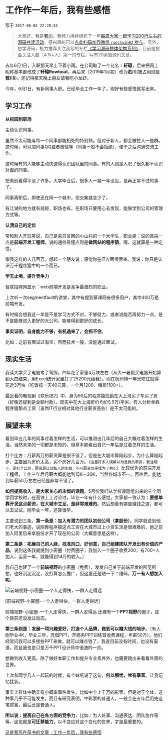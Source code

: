 # 工作作一年后，我有些感悟

写于 `2017-06-02 22:20:53`

>大家好，我是[若川](https://ruochuan12.github.io)。我倾力持续组织了一年[每周大家一起学习200行左右的源码共读活动](https://juejin.cn/post/7079706017579139102)，感兴趣的可以[点此扫码加我微信 `ruochuan02` 参与](https://juejin.cn/pin/7217386885793595453)。另外，想学源码，极力推荐关注我写的专栏[《学习源码整体架构系列》](https://juejin.cn/column/6960551178908205093)，目前是掘金关注人数（4.1k+人）第一的专栏，写有20余篇源码文章。

去年6月1日，入职那天早上下着小雨。在公司取了一个花名：**轩辕**，后来把网上昵称基本都改成了**轩辕Rowboat**，再后来（2019年1月初）改为**若川**(被占用则是**若川i**)。还记得那天晚上朋友请我吃小龙虾。

今年，6月1日，有新同事入职。已经毕业工作一年了，刚好有些感悟就写出来。<!--more-->

## 学习工作

**从校园到职场**

主动认识同事。

虽然不太可能与每一个同事都能相处的特别熟。但对于新人，都会被拉入一些群。这时候，可以加同事QQ或者微信等（同事一般不会拒绝），便于之后沟通交流工作。

这时候有的人能够主动快速得认识团队里的同事。有的人则是入职了很久都不认识对面的同事。

把离别看得平淡了许多。大学毕业后，很多人一晃一年没见，是再正常不过的事了。

同事离职后，即使还在同一个城市，但交集就变少了。

有江湖的地方就有规矩，职场也有。在职场只要用心去发现，能够学到公司的管理方式等。

**认清自己的定位**

常和别人开玩笑说，自己是来自贫困的小山村的一个大学生，职业是：说的高端一点是**前端开发工程师**，说的通俗易懂点则是**做网站的程序猿**。嗯，这就算是一种定位。

像我这样的人几百万。想起一个朋友说：感觉你在IT方面很厉害。我说：你只是认识万千程序猿中的一个而已。

**学无止境，提升竞争力**

智联招聘网显示：web前端开发是竞争最激烈的职业。

上次听一次segmentfault的讲堂，其中有提到慕课网有很多用户，其中400万是前端开发。

有时候会想我这一年是不是学习方式不对，不够努力，或者说能否再努力一点，是不是能够进入更好的大公司，能够得到更好的成长。

**事实证明，自身能力不够，有机遇来了，会抓不住**。

比如：之前有面试过淘宝，然而技术一般，没能通过面试。

## 现实生活

我读大学买了电脑考了驾照，四年花了家里4万块左右（从大一暑假买电脑开始算到大四结束，用Excel统计家里打了25200元给我）。而在杭州待一年光吃住就得花近3万块（吃饭按一天40元算，一个月1200，租房1100+）。

最近看的电视剧《欢乐颂2》中，身为90后的程序猿应勤在大上海买了车买了房（好像还提到是全额付款）。现实中在大上海房价均价5.5万/平米，有人分析单靠程序猿那点工资（虽然IT行业相对其他行业薪资高些）是不太可能的。

## 展望未来

看到毕业几年的同事过着怎样的生活，可以推测出几年后的自己大概过着怎样的生活。当然未来的一切都是未知的。但基本能看出自己一年后是过着怎样的生活。

打个比方：月薪两万的薪资算是很不错了，但是在大城市算刚起步，为什么算刚起步，主要因为房价太高，买个房好几百万。（`这里好多人误解以为是我的薪资，我注明下，是打个比方，薪资是比较私人的东西，不问薪资似乎成为了共识`）比较优秀的前端开发工程师，工作三年后月薪大概能达到15K—20K，当然各城市不一。再往后，能达到年薪50万左右已经是非常不错了。

**如何提高收入，是大家关心的永恒的话题**。5月份我们从学校课题组出来的三个同学回学校时，在高铁上上讨论过，毕业一年有什么感觉，大家都一致认为：**要想单靠开发这点薪资，在大城市立足，是非常艰难的**。然后想着有哪些赚钱之道，都可以去试试，刚毕业一年，还算很早。

主要说到三条。**第一条是：加入有潜力的团队初创公司（拿股份）**。同学就说到他们老大的事迹，说刚靠程序猿这点工资在大城市过上小资生活是很艰难的，他之前加入阿里后来拿股份才开了现在的公司（大概意思是这样）。

**第二条是：拓展自己的人脉，找准风口，好创意，自己组建团队开发出有价值的产品**。说到这条我就提到小密圈（付费圈子，我加入一个圈子收费200，有700+人加入，运营一年，就能得到14万的收入。）

我自己也建了一个**前端视野**的小密圈（免费），发发自己关于前端开发的所见所想，也好沉淀沉淀，没打算怎么推广，但这里还是贴一下二维码，**万一有人想加入呢**。

![前端视野-小密圈-一个人走得快，一群人走得远](./zsxq.png)

[前端视野-小密圈-一个人走得快，一群人走得远]

前端视野-小密圈-一个人走得快，一群人走得远
还建有一个**PPT视野**的圈子，这个目前还没发过动态。

**第三条则是：发展一项兴趣爱好，打造个人品牌，做到可以赚大钱的地步**。（有人刚毕业4K，毕业三年，凭借PPT，开商务PPT训练营收费课程，年薪50万）。他们经常问我可以多接些PPT来做，就可以赚点钱了，我说目前没有时间，也没有渠道，而且我也是只是万千PPT设计师中很渣的一员。

想做到收入更高，除了做好本职工作和提升专业素养外，也需要跳出来看看外面的世界。

上次和同学几人一起玩的时候，有个妹纸说了这句，**何以解忧，唯有暴富**。让我记忆犹新。

事实上群体中确实有小概率事件发生，比如中个上千万的彩票，但是对于个体，这种事几乎不可能发生。而且有研究表明，中彩票的普通人，一般会在五年后用完这笔财富，最后还是普通人。

**所以说：提高自己在各方面的竞争力**，比如：为人处事、沟通表达、团队协作等等，这也就是**可迁移能力**，以不变应对这个变化的世界，才是最重要的。

[这是我写在简书的文章：工作一年后，我有些感悟](http://www.jianshu.com/p/0b29cc65dc82)
